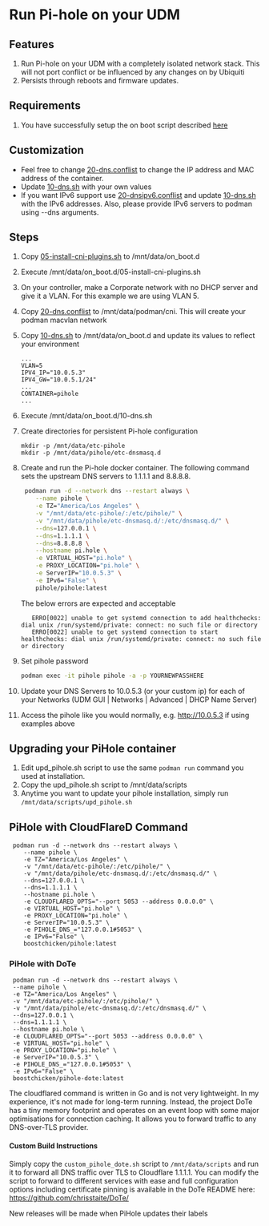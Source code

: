 # Run Pi-hole on your UDM

## Features

1. Run Pi-hole on your UDM with a completely isolated network stack.  This will not port conflict or be influenced by any changes on by Ubiquiti
2. Persists through reboots and firmware updates.

## Requirements

1. You have successfully setup the on boot script described [here](https://github.com/boostchicken/udm-utilities/tree/master/on-boot-script)

## Customization

* Feel free to change [20-dns.conflist](../cni-plugins/20-dns.conflist) to change the IP address and MAC address of the container.
* Update [10-dns.sh](../dns-common/on_boot.d/10-dns.sh) with your own values
* If you want IPv6 support use [20-dnsipv6.conflist](../cni-plugins/20-dnsipv6.conflist) and update [10-dns.sh](../dns-common/on_boot.d/10-dns.sh) with the IPv6 addresses. Also, please provide IPv6 servers to podman using --dns arguments.

## Steps

1. Copy [05-install-cni-plugins.sh](../cni-plugins/05-install-cni-plugins.sh) to /mnt/data/on_boot.d
1. Execute /mnt/data/on_boot.d/05-install-cni-plugins.sh
1. On your controller, make a Corporate network with no DHCP server and give it a VLAN. For this example we are using VLAN 5.
1. Copy [20-dns.conflist](../cni-plugins/20-dns.conflist) to /mnt/data/podman/cni.  This will create your podman macvlan network
1. Copy [10-dns.sh](../dns-common/on_boot.d/10-dns.sh) to /mnt/data/on_boot.d and update its values to reflect your environment

   ```
   ...
   VLAN=5
   IPV4_IP="10.0.5.3"
   IPV4_GW="10.0.5.1/24"
   ...
   CONTAINER=pihole
   ...
   ```   

1. Execute /mnt/data/on_boot.d/10-dns.sh
1. Create directories for persistent Pi-hole configuration

   ```
   mkdir -p /mnt/data/etc-pihole
   mkdir -p /mnt/data/pihole/etc-dnsmasq.d
   ```
   
1. Create and run the Pi-hole docker container. The following command sets the upstream DNS servers to 1.1.1.1 and 8.8.8.8.

    ```sh
     podman run -d --network dns --restart always \
        --name pihole \
        -e TZ="America/Los Angeles" \
        -v "/mnt/data/etc-pihole/:/etc/pihole/" \
        -v "/mnt/data/pihole/etc-dnsmasq.d/:/etc/dnsmasq.d/" \
        --dns=127.0.0.1 \
        --dns=1.1.1.1 \
        --dns=8.8.8.8 \
        --hostname pi.hole \
        -e VIRTUAL_HOST="pi.hole" \
        -e PROXY_LOCATION="pi.hole" \
        -e ServerIP="10.0.5.3" \
        -e IPv6="False" \
        pihole/pihole:latest
    ```
      The below errors are expected and acceptable
      
          
          ERRO[0022] unable to get systemd connection to add healthchecks: dial unix /run/systemd/private: connect: no such file or directory
          ERRO[0022] unable to get systemd connection to start healthchecks: dial unix /run/systemd/private: connect: no such file or directory
          

1. Set pihole password

    ```sh
    podman exec -it pihole pihole -a -p YOURNEWPASSHERE
    ```

1. Update your DNS Servers to 10.0.5.3 (or your custom ip) for each of your Networks (UDM GUI | Networks | Advanced | DHCP Name Server)
1. Access the pihole like you would normally, e.g. http://10.0.5.3 if using examples above

## Upgrading your PiHole container
1. Edit upd_pihole.sh script to use the same `podman run` command you used at installation. 
2. Copy the upd_pihole.sh script to /mnt/data/scripts
3. Anytime you want to update your pihole installation, simply run `/mnt/data/scripts/upd_pihole.sh`

## PiHole with CloudFlareD Command
    
     podman run -d --network dns --restart always \
        --name pihole \
        -e TZ="America/Los Angeles" \
        -v "/mnt/data/etc-pihole/:/etc/pihole/" \
        -v "/mnt/data/pihole/etc-dnsmasq.d/:/etc/dnsmasq.d/" \
        --dns=127.0.0.1 \
        --dns=1.1.1.1 \
        --hostname pi.hole \
        -e CLOUDFLARED_OPTS="--port 5053 --address 0.0.0.0" \
        -e VIRTUAL_HOST="pi.hole" \
        -e PROXY_LOCATION="pi.hole" \
        -e ServerIP="10.0.5.3" \
        -e PIHOLE_DNS_="127.0.0.1#5053" \
        -e IPv6="False" \
        boostchicken/pihole:latest

### PiHole with DoTe

     podman run -d --network dns --restart always \
     --name pihole \
     -e TZ="America/Los Angeles" \
     -v "/mnt/data/etc-pihole/:/etc/pihole/" \
     -v "/mnt/data/pihole/etc-dnsmasq.d/:/etc/dnsmasq.d/" \
     --dns=127.0.0.1 \
     --dns=1.1.1.1 \
     --hostname pi.hole \
     -e CLOUDFLARED_OPTS="--port 5053 --address 0.0.0.0" \
     -e VIRTUAL_HOST="pi.hole" \
     -e PROXY_LOCATION="pi.hole" \
     -e ServerIP="10.0.5.3" \
     -e PIHOLE_DNS_="127.0.0.1#5053" \
     -e IPv6="False" \
     boostchicken/pihole-dote:latest
     
The cloudflared command is written in Go and is not very lightweight.  In my
experience, it's not made for long-term running.  Instead, the project DoTe
has a tiny memory footprint and operates on an event loop with some major
optimisations for connection caching.  It allows you to forward traffic to any
DNS-over-TLS provider.

#### Custom Build Instructions
Simply copy the `custom_pihole_dote.sh` script to `/mnt/data/scripts` and run it
to forward all DNS traffic over TLS to Cloudflare 1.1.1.1.  You can modify the
script to forward to different services with ease and full configuration
options including certificate pinning is available in the DoTe README here:
https://github.com/chrisstaite/DoTe/

New releases will be made when PiHole updates their labels
